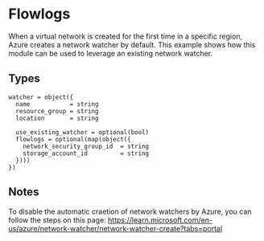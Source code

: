 # Flowlogs

When a virtual network is created for the first time in a specific region, Azure creates a network watcher by default. This example shows how this module can be used to leverage an existing network watcher.

## Types

```hcl
watcher = object({
  name           = string
  resource_group = string
  location       = string

  use_existing_watcher = optional(bool)
  flowlogs = optional(map(object({
    network_security_group_id  = string
    storage_account_id         = string
  })))
})
```

## Notes

To disable the automatic craetion of network watchers by Azure, you can follow the steps on this page: https://learn.microsoft.com/en-us/azure/network-watcher/network-watcher-create?tabs=portal
